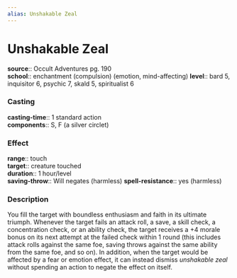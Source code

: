```yaml
---
alias: Unshakable Zeal
---
```


# Unshakable Zeal 

**source**:: Occult Adventures pg. 190  
**school**:: enchantment (compulsion) (emotion, mind-affecting)
**level**:: bard 5, inquisitor 6, psychic 7, skald 5, spiritualist 6

### Casting 

**casting-time**:: 1 standard action  
**components**:: S, F (a silver circlet)

### Effect 

**range**:: touch  
**target**:: creature touched  
**duration**:: 1 hour/level  
**saving-throw**:: Will negates (harmless)
**spell-resistance**:: yes (harmless)

### Description 

You fill the target with boundless enthusiasm and faith in its ultimate triumph. Whenever the target fails an attack roll, a save, a skill check, a concentration check, or an ability check, the target receives a +4 morale bonus on its next attempt at the failed check within 1 round (this includes attack rolls against the same foe, saving throws against the same ability from the same foe, and so on). In addition, when the target would be affected by a fear or emotion effect, it can instead dismiss *unshakable zeal* without spending an action to negate the effect on itself.
